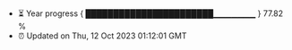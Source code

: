 - ⏳ Year progress { ███████████████████████▁▁▁▁▁▁▁ } 77.82 %
- ⏰ Updated on Thu, 12 Oct 2023 01:12:01 GMT

